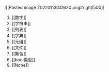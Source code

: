 
![[Pasted image 20220113041620.png#right|500]]
1. [[数字]]
2. [[字符串]]
3. [[列表]]
4. [[字典]]
5. [[元组]]
6. [[文件]]
7. [[集合]]
8. [[bool类型]]
9. [[None]]

